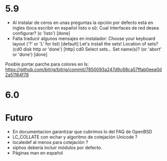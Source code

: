 
5.9
===
* Al instalar de ceros en unas preguntas la opción por defecto
  está en ingles (toca escribir en español listo o si):
	Cual Interfaces de red desea configurar? (o 'listo') [done]
* Falta traducir algunos mensajes en instalador:
	Choose your keyboard layout ('?' or 'L' for list) [default]
	Let's install the sets!
	Location of sets? (cd0 disk http or 'done') [http] cd0
	Select sets...
	Set name(s)? (or 'abort' or 'done') [done]


Posible portar parche para colores en ls:
https://github.com/bitrig/bitrig/commit/7850093a247d9c68ca57ffab0eea0d2a51164f78


6.0
===

Futuro
=====
* En documentacion garantizar que cubrimos lo del FAQ de OpenBSD
* LC_COLLATE con wchar y algoritmo de cotejación Unicode ?
* localedef al menos para cotejación ?
* xiphos debería incluir módulos por defecto.
* Páginas man en español


